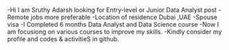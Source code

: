 -Hi I am Sruthy Adarsh looking for Entry-level or Junior Data Analyst post
-Remote jobs more preferable
-Location of residence Dubai ,UAE
-Spouse visa
-I Completed 6 months Data Analyst and Data Science course 
-Now I am focusiong on various courses to improve my skills.
-Kindly consider my profile and codes & activitieS in github.
